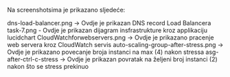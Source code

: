 Na screenshotsima je prikazano sljedeće: 

dns-load-balancer.png -> Ovdje je prikazan DNS record Load Balancera 
task-7.png - Ovdje je prikazan dijagram insfrastrukture kroz applikaciju lucidchart
CloudWatchforwebservers.png -> Ovdje je prikazano pracenje web servera kroz CloudWatch servis
auto-scaling-group-after-stress.png -> Ovdje je prikazano povecanje broja instanci na max (4) nakon stressa
asg-after-ctrl-c-stress -> Ovdje je prikazan povratak na željeni broj instanci (2) nakon što se stress prekinuo